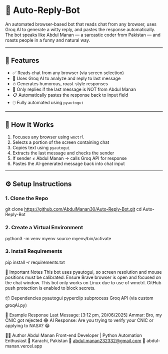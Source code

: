 # 🤖 Auto-Reply-Bot

An automated browser-based bot that reads chat from any browser, uses Groq AI to generate a witty reply, and pastes the response automatically. The bot speaks like Abdul Manan — a sarcastic coder from Pakistan — and roasts people in a funny and natural way.

---

## 🚀 Features

- ✅ Reads chat from any browser (via screen selection)
- 🤖 Uses Groq AI to analyze and reply to last message
- 🔥 Generates humorous, roast-style responses
- 🧠 Only replies if the last message is NOT from Abdul Manan
- 📋 Automatically pastes the response back to input field
- 🖱️ Fully automated using `pyautogui`

---

## 🧠 How It Works

1. Focuses any browser using `wmctrl`
2. Selects a portion of the screen containing chat
3. Copies text using `pyautogui`
4. Extracts the last message and checks the sender
5. If sender ≠ Abdul Manan → calls Groq API for response
6. Pastes the AI-generated message back into chat input

---

## ⚙️ Setup Instructions

### 1. Clone the Repo
git clone https://github.com/AbdulManan30/Auto-Reply-Bot.git
cd Auto-Reply-Bot

### 2. Create a Virtual Environment
python3 -m venv myenv
source myenv/bin/activate

### 3. Install Requirements
pip install -r requirements.txt

🔐 Important Notes
This bot uses pyautogui, so screen resolution and mouse positions must be calibrated.
Ensure Brave browser is open and focused on the chat window.
This bot only works on Linux due to use of wmctrl.
GitHub push protection is enabled to block secrets.

📦 Dependencies
pyautogui
pyperclip
subprocess
Groq API (via custom groqAi.py)

🧪 Example Response
Last Message: [3:12 pm, 20/06/2025] Ammar: Bro, my CNIC got rejected 😂
AI Response: Are you trying to verify your CNIC or applying to NASA? 😂

🙋‍♂️ Author
Abdul Manan
Front-end Developer | Python Automation Enthusiast
📍 Karachi, Pakistan
📧 abdul.manan232332@gmail.com
🔗 abdul-manan.vercel.app


